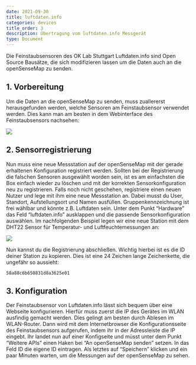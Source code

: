 ```yaml
---
date: 2021-09-30
title: luftdaten.info
categories: devices
title_order: 3
description: Übertragung vom luftdaten.info Messgerät
type: Document
---
```


Die Feinstaubsensoren des OK Lab Stuttgart Luftdaten.info sind Open Source Bausätze, die sich modifizieren lassen um die Daten auch an die openSenseMap zu senden.

## 1. Vorbereitung
Um die Daten an die openSenseMap zu senden, muss zuallererst herausgefunden werden, welche Sensoren am Feinstaubsensor verwendet werden. Dies kann man am besten in dem Webinterface des Feinstaubsensors nachsehen: 

<img src="https://github.com/sensebox/resources/raw/master/images/luftdaten/02_Sensor_Konfiguration.png"/>

## 2. Sensorregistrierung
Nun muss eine neue Messstation auf der openSenseMap mit der gerade erhaltenen Konfiguration registriert werden. Sollten bei der Registrierung die falschen Sensoren ausgewählt worden sein, ist es am einfachsten die Box einfach wieder zu löschen und mit der korrekten Sensorkonfiguration neu zu registrieren.
Falls noch nicht geschehen, registriere einen neuen Nutzer und lege mit ihm eine neue Messstation an. Dabei musst du User, Standort, Aufstellungsort und Namen ausfüllen. Gruppenkennzeichnung ist frei wählbar und könnte z.B. Luftdaten sein.
Unter dem Punkt “Hardware” das Feld “luftdaten.info” ausklappen und die passende Sensorkonfiguration auswählen. Im nachfolgenden Beispiel legen wir eine neue Station mit dem DHT22 Sensor für Temperatur- und Luftfeuchtemessungen an:

<img src="https://github.com/sensebox/resources/raw/master/images/luftdaten/01_openSenseMap_Konfiguration.png"/>

Nun kannst du die Registrierung abschließen. Wichtig hierbei ist es die ID deiner Station zu kopieren. Dies ist eine 24 Zeichen lange Zeichenkette, die ungefähr so aussieht:

`58a88c6b650831d8a3625e01`

## 3. Konfiguration
Der Feinstaubsensor von Luftdaten.info lässt sich bequem über eine Webseite konfigurieren. Hierfür muss zuerst die IP des Gerätes im WLAN ausfindig gemacht werden. Dies gelingt am besten durch Ablesen im WLAN-Router.
Dann wird mit dem Internetbrowser die Konfigurationsseite des Feinstaubsensors aufgerufen, indem ihr in der Adressleiste die IP eingebt. Ihr landet nun auf einer Konfigseite und müsst unter dem Punkt “Weitere APIs” einen Haken bei “An openSenseMap senden” setzen. In das Feld ID die eigene ID eintragen. 
Als letztes auf “Speichern” klicken und ein paar Minuten warten, um die Messungen auf der openSenseMap zu sehen.
